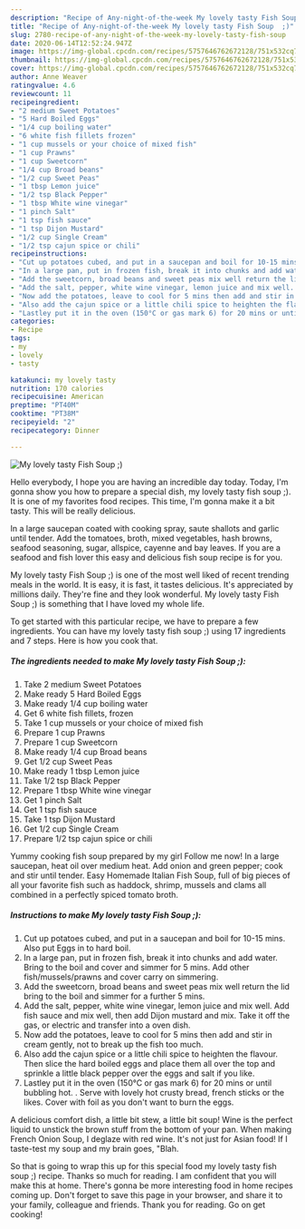 ```yaml
---
description: "Recipe of Any-night-of-the-week My lovely tasty Fish Soup  ;)"
title: "Recipe of Any-night-of-the-week My lovely tasty Fish Soup  ;)"
slug: 2780-recipe-of-any-night-of-the-week-my-lovely-tasty-fish-soup
date: 2020-06-14T12:52:24.947Z
image: https://img-global.cpcdn.com/recipes/5757646762672128/751x532cq70/my-lovely-tasty-fish-soup-recipe-main-photo.jpg
thumbnail: https://img-global.cpcdn.com/recipes/5757646762672128/751x532cq70/my-lovely-tasty-fish-soup-recipe-main-photo.jpg
cover: https://img-global.cpcdn.com/recipes/5757646762672128/751x532cq70/my-lovely-tasty-fish-soup-recipe-main-photo.jpg
author: Anne Weaver
ratingvalue: 4.6
reviewcount: 11
recipeingredient:
- "2 medium Sweet Potatoes"
- "5 Hard Boiled Eggs"
- "1/4 cup boiling water"
- "6 white fish fillets frozen"
- "1 cup mussels or your choice of mixed fish"
- "1 cup Prawns"
- "1 cup Sweetcorn"
- "1/4 cup Broad beans"
- "1/2 cup Sweet Peas"
- "1 tbsp Lemon juice"
- "1/2 tsp Black Pepper"
- "1 tbsp White wine vinegar"
- "1 pinch Salt"
- "1 tsp fish sauce"
- "1 tsp Dijon Mustard"
- "1/2 cup Single Cream"
- "1/2 tsp cajun spice or chili"
recipeinstructions:
- "Cut up potatoes cubed, and put in a saucepan and boil for 10-15 mins. Also put Eggs in to hard boil."
- "In a large pan, put in frozen fish, break it into chunks and add water. Bring to the boil and cover and simmer for 5 mins. Add other fish/mussels/prawns and cover carry on simmering."
- "Add the sweetcorn, broad beans and sweet peas mix well return the lid bring to the boil and simmer for a further 5 mins."
- "Add the salt, pepper, white wine vinegar, lemon juice and mix well. Add fish sauce and mix well, then add Dijon mustard and mix. Take it off the gas, or electric and transfer into a oven dish."
- "Now add the potatoes, leave to cool for 5 mins then add and stir in cream gently, not to break up the fish too much."
- "Also add the cajun spice or a little chili spice to heighten the flavour. Then slice the hard boiled eggs and place them all over the top and sprinkle a little black pepper over the eggs and salt if you like."
- "Lastley put it in the oven (150°C or gas mark 6) for 20 mins or until bubbling hot. . Serve with lovely hot crusty bread, french sticks or the likes. Cover with foil as you don&#39;t want to burn the eggs."
categories:
- Recipe
tags:
- my
- lovely
- tasty

katakunci: my lovely tasty 
nutrition: 170 calories
recipecuisine: American
preptime: "PT40M"
cooktime: "PT38M"
recipeyield: "2"
recipecategory: Dinner

---
```



![My lovely tasty Fish Soup  ;)](https://img-global.cpcdn.com/recipes/5757646762672128/751x532cq70/my-lovely-tasty-fish-soup-recipe-main-photo.jpg)

Hello everybody, I hope you are having an incredible day today. Today, I'm gonna show you how to prepare a special dish, my lovely tasty fish soup  ;). It is one of my favorites food recipes. This time, I'm gonna make it a bit tasty. This will be really delicious.

In a large saucepan coated with cooking spray, saute shallots and garlic until tender. Add the tomatoes, broth, mixed vegetables, hash browns, seafood seasoning, sugar, allspice, cayenne and bay leaves. If you are a seafood and fish lover this easy and delicious fish soup recipe is for you.

My lovely tasty Fish Soup  ;) is one of the most well liked of recent trending meals in the world. It is easy, it is fast, it tastes delicious. It's appreciated by millions daily. They're fine and they look wonderful. My lovely tasty Fish Soup  ;) is something that I have loved my whole life.


To get started with this particular recipe, we have to prepare a few ingredients. You can have my lovely tasty fish soup  ;) using 17 ingredients and 7 steps. Here is how you cook that.

<!--inarticleads1-->

##### The ingredients needed to make My lovely tasty Fish Soup  ;):

1. Take 2 medium Sweet Potatoes
1. Make ready 5 Hard Boiled Eggs
1. Make ready 1/4 cup boiling water
1. Get 6 white fish fillets, frozen
1. Take 1 cup mussels or your choice of mixed fish
1. Prepare 1 cup Prawns
1. Prepare 1 cup Sweetcorn
1. Make ready 1/4 cup Broad beans
1. Get 1/2 cup Sweet Peas
1. Make ready 1 tbsp Lemon juice
1. Take 1/2 tsp Black Pepper
1. Prepare 1 tbsp White wine vinegar
1. Get 1 pinch Salt
1. Get 1 tsp fish sauce
1. Take 1 tsp Dijon Mustard
1. Get 1/2 cup Single Cream
1. Prepare 1/2 tsp cajun spice or chili


Yummy cooking fish soup prepared by my girl Follow me now! In a large saucepan, heat oil over medium heat. Add onion and green pepper; cook and stir until tender. Easy Homemade Italian Fish Soup, full of big pieces of all your favorite fish such as haddock, shrimp, mussels and clams all combined in a perfectly spiced tomato broth. 

<!--inarticleads2-->

##### Instructions to make My lovely tasty Fish Soup  ;):

1. Cut up potatoes cubed, and put in a saucepan and boil for 10-15 mins. Also put Eggs in to hard boil.
1. In a large pan, put in frozen fish, break it into chunks and add water. Bring to the boil and cover and simmer for 5 mins. Add other fish/mussels/prawns and cover carry on simmering.
1. Add the sweetcorn, broad beans and sweet peas mix well return the lid bring to the boil and simmer for a further 5 mins.
1. Add the salt, pepper, white wine vinegar, lemon juice and mix well. Add fish sauce and mix well, then add Dijon mustard and mix. Take it off the gas, or electric and transfer into a oven dish.
1. Now add the potatoes, leave to cool for 5 mins then add and stir in cream gently, not to break up the fish too much.
1. Also add the cajun spice or a little chili spice to heighten the flavour. Then slice the hard boiled eggs and place them all over the top and sprinkle a little black pepper over the eggs and salt if you like.
1. Lastley put it in the oven (150°C or gas mark 6) for 20 mins or until bubbling hot. . Serve with lovely hot crusty bread, french sticks or the likes. Cover with foil as you don&#39;t want to burn the eggs.


A delicious comfort dish, a little bit stew, a little bit soup! Wine is the perfect liquid to unstick the brown stuff from the bottom of your pan. When making French Onion Soup, I deglaze with red wine. It&#39;s not just for Asian food! If I taste-test my soup and my brain goes, &#34;Blah. 

So that is going to wrap this up for this special food my lovely tasty fish soup  ;) recipe. Thanks so much for reading. I am confident that you will make this at home. There's gonna be more interesting food in home recipes coming up. Don't forget to save this page in your browser, and share it to your family, colleague and friends. Thank you for reading. Go on get cooking!
